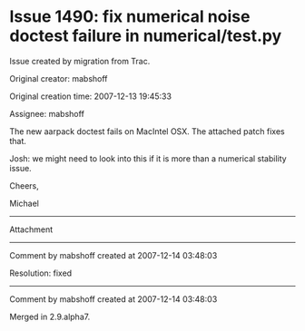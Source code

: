 # Issue 1490: fix numerical noise doctest failure in numerical/test.py

Issue created by migration from Trac.

Original creator: mabshoff

Original creation time: 2007-12-13 19:45:33

Assignee: mabshoff

The new aarpack doctest fails on MacIntel OSX. The attached patch fixes that.

Josh: we might need to look into this if it is more than a numerical stability issue.

Cheers,

Michael


---

Attachment


---

Comment by mabshoff created at 2007-12-14 03:48:03

Resolution: fixed


---

Comment by mabshoff created at 2007-12-14 03:48:03

Merged in 2.9.alpha7.
